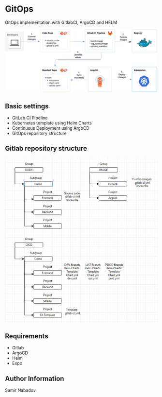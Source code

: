 __GitOps__
================================

GitOps implementation with  GitlabCI, ArgoCD and HELM

![Screenshot](GitOpsImage.png)

Basic settings
------------
* GitLab CI Pipeline
* Kubernetes template using Helm Charts
* Continuous Deployment using ArgoCD
* GitOps repository structure


Gitlab repository structure
------------
![Screenshot](Topology.png)

__Requirements__
------------
* Gitlab
* ArgoCD
* Helm
* Expo

__Author Information__
------------------

Samir Nabadov
